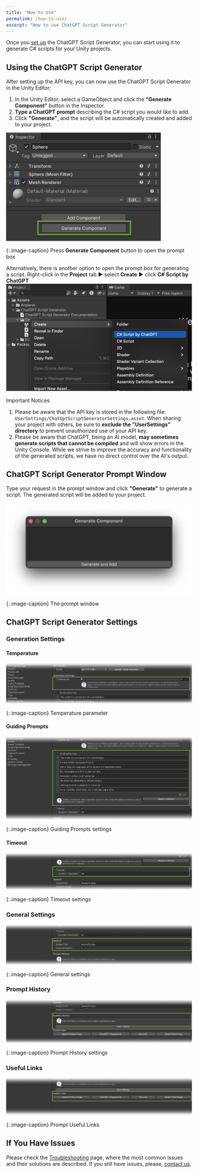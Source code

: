```yaml
---
title: "How to Use"
permalink: /how-to-use/
excerpt: "How to use ChatGPT Script Generator"
---
```


Once you [set up](/installation/) the ChatGPT Script Generator, you can start using it to generate C# scripts for your Unity projects.

## Using the ChatGPT Script Generator
After setting up the API key, you can now use the ChatGPT Script Generator in the Unity Editor:
1. In the Unity Editor, select a GameObject and click the **“Generate Component”** button in
the Inspector.
1. **Type a ChatGPT prompt** describing the C# script you would like to add.
1. Click **"Generate"**, and the script will be automatically created and added to your project.

![API Key on the OpenAI website](../assets/images/manual_images/sg-generate-component-button.png)

{:.image-caption}
Press **Generate Component** button to open the prompt box

Alternatively, there is another option to open the prompt box for generating a script. Right-click in the **Project** tab ▶︎ select **Create** ▶︎ click **C# Script by ChatGPT**
![](../assets/images/manual_images/sg-create-c-sharp-script.png)

Important Notices
1. Please be aware that the API key is stored in the following file: `UserSettings/ChatGptScriptGeneratorSettings.asset`. When sharing your project with others, be sure to **exclude the "UserSettings" directory** to prevent unauthorized use of your API key.
1. Please be aware that ChatGPT, being an AI model, **may sometimes generate scripts that cannot be compiled** and will show errors in the Unity Console. While we strive to improve the accuracy and functionality of the generated scripts, we have no direct control over the AI's output.


## ChatGPT Script Generator Prompt Window

Type your request in the prompt window and click **"Generate"** to generate a script. The generated script will be added to your project.

![The prompt window](../assets/images/manual_images/sg-prompt-window-empty.png)

{:.image-caption}
The prompt window

## ChatGPT Script Generator Settings

### Generation Settings

#### Temperature

![API Key on the OpenAI website](../assets/images/manual_images/sg-project-settings-temperature.png)

{:.image-caption}
Temperature parameter

#### Guiding Prompts

![API Key on the OpenAI website](../assets/images/manual_images/sg-project-settings-guiding-prompts.png)

{:.image-caption}
Guiding Prompts settings

#### Timeout

![API Key on the OpenAI website](../assets/images/manual_images/sg-project-settings-timeout.png)

{:.image-caption}
Timeout settings

### General Settings

![API Key on the OpenAI website](../assets/images/manual_images/sg-project-settings-general-settings.png)

{:.image-caption}
General settings

### Prompt History

![API Key on the OpenAI website](../assets/images/manual_images/sg-project-settings-prompt-history.png)

{:.image-caption}
Prompt History settings

### Useful Links

![API Key on the OpenAI website](../assets/images/manual_images/sg-project-settings-useful-links.png)

{:.image-caption}
Prompt Useful Links


## If You Have Issues
Please check the [Troubleshooting](/troubleshooting/) page, where the most common issues and their solutions are described. If you still have issues, please, [contact us](/contact-details/).

